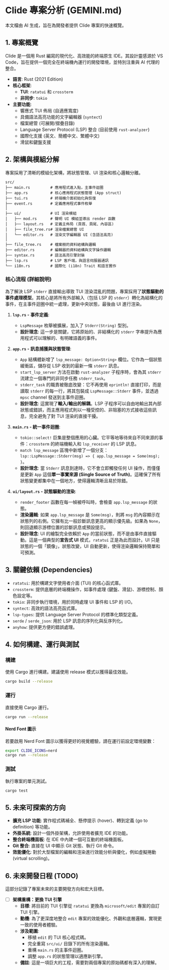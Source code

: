 # Clide 專案分析 (GEMINI.md)

本文檔由 AI 生成，旨在為開發者提供 Clide 專案的快速概覽。

## 1. 專案概覽

Clide 是一個用 Rust 編寫的現代化、高效能的終端原生 IDE。其設計靈感源於 VS Code，旨在提供一個完全在終端機內運行的開發環境，並特別注重與 AI 代理的整合。

- **語言**: Rust (2021 Edition)
- **核心框架**:
    - **TUI**: `ratatui` 和 `crossterm`
    - **非同步**: `tokio`
- **主要功能**:
    - 響應式 TUI 佈局 (自適應寬度)
    - 具備語法高亮功能的文字編輯器 (`syntect`)
    - 檔案總管 (可展開/摺疊目錄)
    - Language Server Protocol (LSP) 整合 (目前使用 `rust-analyzer`)
    - 國際化支援 (英文、簡體中文、繁體中文)
    - 滑鼠和鍵盤支援

## 2. 架構與模組分解

專案採用了清晰的模組化架構，將狀態管理、UI 渲染和核心邏輯分離。

```
src/
├── main.rs         # 應用程式進入點，主事件迴圈
├── app.rs          # 核心應用程式狀態管理 (App struct)
├── tui.rs          # 終端機介面初始化與恢復
├── event.rs        # 定義應用程式事件枚舉
│
├── ui/             # UI 渲染模組
│   ├── mod.rs      # 聲明 UI 模組並導出 render 函數
│   ├── layout.rs   # 定義主佈局 (頁首、頁尾、內容區)
│   ├── file_tree.rs# 渲染檔案總管 UI
│   └── editor.rs   # 渲染文字編輯器 UI (含語法高亮)
│
├── file_tree.rs    # 檔案樹的資料結構與邏輯
├── editor.rs       # 編輯器的資料結構與文字操作邏輯
├── syntax.rs       # 語法高亮引擎封裝
├── lsp.rs          # LSP 客戶端，與語言伺服器通訊
└── i18n.rs         # 國際化 (i18n) Trait 和語言實作
```

### 核心流程 (詳細說明)

為了解決 LSP `stderr` 直接輸出導致 TUI 渲染混亂的問題，專案採用了**狀態驅動的事件處理模型**。其核心是將所有外部輸入（包括 LSP 的 `stderr`）轉化為結構化的事件，在主事件迴圈中統一處理，更新中央狀態，最後由 UI 進行渲染。

1.  **`lsp.rs` - 事件定義**:
    - `LspMessage` 枚舉被擴展，加入了 `Stderr(String)` 型別。
    - **設計理念**: 這一步是關鍵，它將原始的、非結構化的 `stderr` 字串提升為應用程式可以理解的、有明確語義的事件。

2.  **`app.rs` - 訊息捕獲與狀態管理**:
    - `App` 結構體新增了 `lsp_message: Option<String>` 欄位。它作為一個狀態緩衝區，儲存從 LSP 收到的最新一條 `stderr` 訊息。
    - `start_lsp_server` 方法在啟動 `rust-analyzer` 子程序時，會為其 `stderr` 流建立一個專門的非同步任務 `stderr_task`。
    - `stderr_task` 的職責被徹底改變：它不再使用 `eprintln!` 直接打印，而是讀取 `stderr` 的每一行，將其包裝成 `LspMessage::Stderr` 事件，並透過 `mpsc` channel 發送到主事件迴圈。
    - **設計理念**: 這實現了**輸入/輸出的解耦**。LSP 子程序可以自由地輸出其內部狀態或錯誤，而主應用程式則以一種受控的、非阻塞的方式接收這些訊息，完全避免了對 TUI 渲染的直接干擾。

3.  **`main.rs` - 統一事件迴圈**:
    - `tokio::select!` 巨集是整個應用的心臟。它平等地等待來自不同來源的事件：`crossterm` 的終端機輸入和 `lsp_receiver` 的 LSP 訊息。
    - `match lsp_message` 區塊中新增了一個分支：`lsp::LspMessage::Stderr(msg) => { app.lsp_message = Some(msg); }`。
    - **設計理念**: 當 `Stderr` 訊息到達時，它不會立即觸發任何 UI 操作，而僅僅是更新 `App` 這個**單一事實來源 (Single Source of Truth)**。這確保了所有狀態變更都集中在一個地方，使得邏輯清晰且易於除錯。

4.  **`ui/layout.rs` - 狀態驅動的渲染**:
    - `render_footer` 函數在每一幀被呼叫時，會檢查 `app.lsp_message` 的狀態。
    - **渲染邏輯**: 如果 `app.lsp_message` 是 `Some(msg)`，則將 `msg` 的內容顯示在狀態列的右側。它擁有比一般診斷訊息更高的顯示優先級。如果為 `None`，則回退顯示游標位置的診斷訊息或預設提示。
    - **設計理念**: UI 的繪製完全依賴於 `App` 的當前狀態，而不是由事件直接驅動。這是一個典型的**宣告式 UI** 模式，`ratatui` 正是為此而設計。UI 只是狀態的一個「鏡像」，狀態改變，UI 自動更新，使得渲染邏輯保持簡單和可預測。

## 3. 關鍵依賴 (Dependencies)

-   `ratatui`: 用於構建文字使用者介面 (TUI) 的核心函式庫。
-   `crossterm`: 提供底層的終端機操作，如事件處理 (鍵盤、滑鼠)、游標控制、顏色設定等。
-   `tokio`: 非同步執行環境，用於同時處理 UI 事件和 LSP 的 I/O。
-   `syntect`: 高效的語法高亮函式庫。
-   `lsp-types`: 提供 Language Server Protocol 的標準化類型定義。
-   `serde` / `serde_json`: 用於 LSP 訊息的序列化與反序列化。
-   `anyhow`: 提供更方便的錯誤處理。

## 4. 如何構建、運行與測試

### 構建

使用 Cargo 進行構建。建議使用 release 模式以獲得最佳效能。

```bash
cargo build --release
```

### 運行

直接使用 Cargo 運行。

```bash
cargo run --release
```

#### Nerd Font 圖示

若要啟用 Nerd Font 圖示以獲得更好的視覺體驗，請在運行前設定環境變數：

```bash
export CLIDE_ICONS=nerd
cargo run --release
```

### 測試

執行專案的單元測試。

```bash
cargo test
```

## 5. 未來可探索的方向

-   **擴充 LSP 功能**: 實作程式碼補全、懸停提示 (hover)、轉到定義 (go to definition) 等功能。
-   **外掛系統**: 設計一個外掛架構，允許使用者擴充 IDE 的功能。
-   **整合終端機面板**: 在 IDE 中內建一個可互動的終端機面板。
-   **Git 整合**: 直接在 UI 中顯示 Git 狀態、執行 Git 命令。
-   **效能優化**: 對於大型檔案的編輯和渲染進行效能分析與優化，例如虛擬捲動 (virtual scrolling)。

## 6. 未來開發日程 (TODO)

這部分記錄了專案未來的主要開發方向和宏大目標。

- [ ] **架構重構：更換 TUI 引擎**
  - **目標**: 將目前的 TUI 引擎從 `ratatui` 更換為 `microsoft/edit` 專案的自訂 TUI 引擎。
  - **動機**: 為了更深度地整合 `edit` 專案的效能優化、外觀和底層邏輯，實現更一致的使用者體驗。
  - **涉及範圍**:
    - 移植 `edit` 的 TUI 核心程式碼。
    - 完全重寫 `src/ui/` 目錄下的所有渲染邏輯。
    - 重構 `main.rs` 的主事件迴圈。
    - 調整 `app.rs` 的狀態管理以適應新引擎。
  - **備註**: 這是一項巨大的工程，需要對兩個專案的原始碼都有深入的理解。
